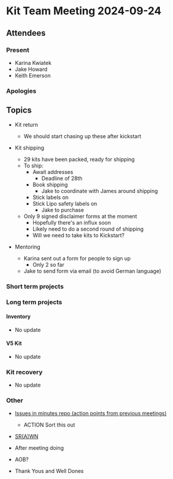 # Kit Team Meeting 2024-09-24

## Attendees

### Present

- Karina Kwiatek
- Jake Howard
- Keith Emerson

### Apologies

## Topics

- Kit return
    - We should start chasing up these after kickstart

- Kit shipping
    - 29 kits have been packed, ready for shipping
    - To ship:
        - Await addresses
            - Deadline of 28th
        - Book shipping
            - Jake to coordinate with James around shipping
        - Stick labels on
        - Stick Lipo safety labels on
            - Jake to purchase
    - Only 9 signed disclaimer forms at the moment
        - Hopefully there's an influx soon
        - Likely need to do a second round of shipping
        - Will we need to take kits to Kickstart?

- Mentoring
    - Karina sent out a form for people to sign up
        - Only 2 so far
    - Jake to send form via email (to avoid German language)
    
### Short term projects

### Long term projects

#### Inventory

- No update

#### V5 Kit

- No update

### Kit recovery

- No update

### Other

- [Issues in minutes repo (action points from previous meetings)](https://github.com/srobo/kit-team-minutes/issues)
    - ACTION Sort this out
- [SR(A)WN](https://github.com/srobo/srawn/issues)
- After meeting doing
- AOB?
    
- Thank Yous and Well Dones

